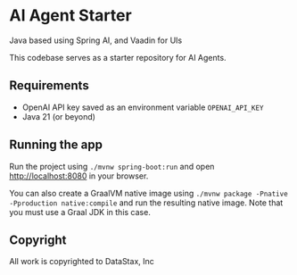 # AI Agent Starter

Java based using Spring AI, and Vaadin for UIs

This codebase serves as a starter repository for AI Agents.


## Requirements
- OpenAI API key saved as an environment variable `OPENAI_API_KEY`
- Java 21 (or beyond)

## Running the app
Run the project using `./mvnw spring-boot:run` and open [http://localhost:8080](http://localhost:8080) in your browser.

You can also create a GraalVM native image using `./mvnw package -Pnative -Pproduction native:compile` and run the resulting native image.
Note that you must use a Graal JDK in this case.


## Copyright
All work is copyrighted to DataStax, Inc
